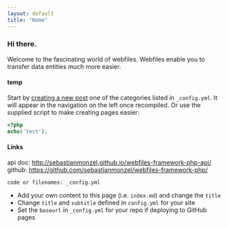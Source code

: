 ```yaml
---
layout: default
title: "Home"
---
```


### Hi there.

Welcome to the fascinating world of webfiles.  Webfiles enable you to transfer data entities much more easier.


#### temp

Start by [creating a new post](http://jekyllrb.com/docs/posts/) one of the categories listed in `_config.yml`. It will appear in the navigation on the left once recompiled. Or use the supplied script to make creating pages easier:

```php
<?php
echo('test');
```

#### Links

api doc: http://sebastianmonzel.github.io/webfiles-framework-php-api/<br />
github: https://github.com/sebastianmonzel/webfiles-framework-php/

`code or filenames: _config.yml`

- Add your own content to this page (i.e. `index.md`) and change the `title`
- Change `title` and `subtitle` defined in `config.yml` for your site
- Set the `baseurl` in `_config.yml` for your repo if deploying to GitHub pages
